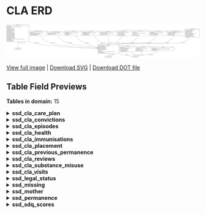 # CLA ERD

![CLA ERD](../assets/images/erd_cla.svg)

[View full image](../assets/images/erd_cla.svg)  |  [Download SVG](../assets/images/erd_cla.svg)  |  [Download DOT file](../dot/erd_cla.dot)

## Table Field Previews

**Tables in domain:** 15

<details>
<summary><strong>ssd_cla_care_plan</strong></summary>

<table>
<thead>
<tr><th>Field</th><th>Type</th><th>Notes</th></tr>
</thead>
<tbody>
<tr><td>lacp_table_id</td><td>nvarchar</td><td>PK</td></tr>
<tr><td>lacp_person_id</td><td>nvarchar</td><td>FK → <a href="#ssd_cla_episodes">ssd_cla_episodes</a></td></tr>
<tr><td>lacp_cla_care_plan_start_date</td><td>datetime</td><td></td></tr>
<tr><td>lacp_cla_care_plan_end_date</td><td>datetime</td><td></td></tr>
<tr><td>lacp_cla_care_plan_json</td><td>nvarchar</td><td></td></tr>
</tbody>
</table>

</details>

<details>
<summary><strong>ssd_cla_convictions</strong></summary>

<table>
<thead>
<tr><th>Field</th><th>Type</th><th>Notes</th></tr>
</thead>
<tbody>
<tr><td>clac_cla_conviction_id</td><td>nvarchar</td><td>PK</td></tr>
<tr><td>clac_person_id</td><td>nvarchar</td><td>FK → <a href="#ssd_cla_episodes">ssd_cla_episodes</a></td></tr>
<tr><td>clac_cla_conviction_date</td><td>datetime</td><td></td></tr>
<tr><td>clac_cla_conviction_offence</td><td>nvarchar</td><td></td></tr>
</tbody>
</table>

</details>

<details>
<summary><strong>ssd_cla_episodes</strong></summary>

<table>
<thead>
<tr><th>Field</th><th>Type</th><th>Notes</th></tr>
</thead>
<tbody>
<tr><td>clae_cla_episode_id</td><td>nvarchar</td><td>PK</td></tr>
<tr><td>clae_person_id</td><td>nvarchar</td><td>FK → ssd_person</td></tr>
<tr><td>clae_cla_episode_start_date</td><td>datetime</td><td></td></tr>
<tr><td>clae_cla_episode_start_reason</td><td>nvarchar</td><td></td></tr>
<tr><td>clae_cla_primary_need_code</td><td>nvarchar</td><td></td></tr>
<tr><td>clae_cla_episode_ceased_date</td><td>datetime</td><td></td></tr>
<tr><td>clae_cla_episode_ceased_reason</td><td>nvarchar</td><td></td></tr>
<tr><td>clae_cla_id</td><td>nvarchar</td><td></td></tr>
<tr><td>clae_referral_id</td><td>nvarchar</td><td></td></tr>
<tr><td>clae_cla_placement_id</td><td>nvarchar</td><td>FK → ssd_cla_placements</td></tr>
<tr><td>clae_entered_care_date</td><td>datetime</td><td></td></tr>
<tr><td>clae_cla_last_iro_contact_date</td><td>datetime</td><td></td></tr>
</tbody>
</table>

</details>

<details>
<summary><strong>ssd_cla_health</strong></summary>

<table>
<thead>
<tr><th>Field</th><th>Type</th><th>Notes</th></tr>
</thead>
<tbody>
<tr><td>clah_health_check_id</td><td>nvarchar</td><td>PK</td></tr>
<tr><td>clah_person_id</td><td>nvarchar</td><td>FK → <a href="#ssd_cla_episodes">ssd_cla_episodes</a></td></tr>
<tr><td>clah_health_check_type</td><td>nvarchar</td><td></td></tr>
<tr><td>clah_health_check_date</td><td>datetime</td><td></td></tr>
<tr><td>clah_health_check_status</td><td>nvarchar</td><td></td></tr>
</tbody>
</table>

</details>

<details>
<summary><strong>ssd_cla_immunisations</strong></summary>

<table>
<thead>
<tr><th>Field</th><th>Type</th><th>Notes</th></tr>
</thead>
<tbody>
<tr><td>clai_person_id</td><td>nvarchar</td><td>FK → <a href="#ssd_cla_episodes">ssd_cla_episodes</a></td></tr>
<tr><td>clai_immunisations_status</td><td>nchar</td><td></td></tr>
<tr><td>clai_immunisations_status_date</td><td>datetime</td><td></td></tr>
</tbody>
</table>

</details>

<details>
<summary><strong>ssd_cla_placement</strong></summary>

<table>
<thead>
<tr><th>Field</th><th>Type</th><th>Notes</th></tr>
</thead>
<tbody>
<tr><td>clap_cla_placement_id</td><td>nvarchar</td><td>PK</td></tr>
<tr><td>clap_cla_placement_start_date</td><td>datetime</td><td></td></tr>
<tr><td>clap_cla_placement_type</td><td>nvarchar</td><td></td></tr>
<tr><td>clap_cla_placement_urn</td><td>nvarchar</td><td></td></tr>
<tr><td>clap_cla_placement_distance</td><td>float</td><td></td></tr>
<tr><td>clap_cla_id</td><td>nvarchar</td><td>FK → <a href="#ssd_cla_episodes">ssd_cla_episodes</a></td></tr>
<tr><td>clap_cla_placement_provider</td><td>nvarchar</td><td></td></tr>
<tr><td>clap_cla_placement_postcode</td><td>nvarchar</td><td></td></tr>
<tr><td>clap_cla_placement_end_date</td><td>datetime</td><td></td></tr>
<tr><td>clap_cla_placement_change_reason</td><td>nvarchar</td><td></td></tr>
<tr><td>clap_person_id</td><td>nvarchar</td><td></td></tr>
</tbody>
</table>

</details>

<details>
<summary><strong>ssd_cla_previous_permanence</strong></summary>

<table>
<thead>
<tr><th>Field</th><th>Type</th><th>Notes</th></tr>
</thead>
<tbody>
<tr><td>lapp_table_id</td><td>nvarchar</td><td>PK</td></tr>
<tr><td>lapp_person_id</td><td>nvarchar</td><td>FK → <a href="#ssd_cla_episodes">ssd_cla_episodes</a></td></tr>
<tr><td>lapp_previous_permanence_order_date</td><td>nvarchar</td><td></td></tr>
<tr><td>lapp_previous_permanence_option</td><td>nvarchar</td><td></td></tr>
<tr><td>lapp_previous_permanence_la</td><td>nvarchar</td><td></td></tr>
</tbody>
</table>

</details>

<details>
<summary><strong>ssd_cla_reviews</strong></summary>

<table>
<thead>
<tr><th>Field</th><th>Type</th><th>Notes</th></tr>
</thead>
<tbody>
<tr><td>clar_cla_review_id</td><td>nvarchar</td><td>PK</td></tr>
<tr><td>clar_cla_id</td><td>nvarchar</td><td>FK → <a href="#ssd_cla_episodes">ssd_cla_episodes</a></td></tr>
<tr><td>clar_cla_review_due_date</td><td>datetime</td><td></td></tr>
<tr><td>clar_cla_review_date</td><td>datetime</td><td></td></tr>
<tr><td>clar_cla_review_cancelled</td><td>nchar</td><td></td></tr>
<tr><td>clar_cla_review_participation</td><td>nvarchar</td><td></td></tr>
</tbody>
</table>

</details>

<details>
<summary><strong>ssd_cla_substance_misuse</strong></summary>

<table>
<thead>
<tr><th>Field</th><th>Type</th><th>Notes</th></tr>
</thead>
<tbody>
<tr><td>clas_substance_misuse_id</td><td>nvarchar</td><td>PK</td></tr>
<tr><td>clas_person_id</td><td>nvarchar</td><td>FK → <a href="#ssd_cla_episodes">ssd_cla_episodes</a></td></tr>
<tr><td>clas_substance_misuse_date</td><td>datetime</td><td></td></tr>
<tr><td>clas_substance_misused</td><td>nchar</td><td></td></tr>
<tr><td>clas_intervention_received</td><td>nchar</td><td></td></tr>
</tbody>
</table>

</details>

<details>
<summary><strong>ssd_cla_visits</strong></summary>

<table>
<thead>
<tr><th>Field</th><th>Type</th><th>Notes</th></tr>
</thead>
<tbody>
<tr><td>clav_cla_visit_id</td><td>nvarchar</td><td>PK</td></tr>
<tr><td>clav_cla_id</td><td>nvarchar</td><td></td></tr>
<tr><td>clav_person_id</td><td>nvarchar</td><td>FK → <a href="#ssd_cla_episodes">ssd_cla_episodes</a></td></tr>
<tr><td>clav_cla_visit_date</td><td>datetime</td><td></td></tr>
<tr><td>clav_cla_visit_seen</td><td>nchar</td><td></td></tr>
<tr><td>clav_cla_visit_seen_alone</td><td>nchar</td><td></td></tr>
</tbody>
</table>

</details>

<details>
<summary><strong>ssd_legal_status</strong></summary>

<table>
<thead>
<tr><th>Field</th><th>Type</th><th>Notes</th></tr>
</thead>
<tbody>
<tr><td>lega_legal_status_id</td><td>nvarchar</td><td>PK</td></tr>
<tr><td>lega_person_id</td><td>nvarchar</td><td>FK → ssd_person</td></tr>
<tr><td>lega_legal_status</td><td>nvarchar</td><td></td></tr>
<tr><td>lega_legal_status_start_date</td><td>datetime</td><td></td></tr>
<tr><td>lega_legal_status_end_date</td><td>datetime</td><td></td></tr>
</tbody>
</table>

</details>

<details>
<summary><strong>ssd_missing</strong></summary>

<table>
<thead>
<tr><th>Field</th><th>Type</th><th>Notes</th></tr>
</thead>
<tbody>
<tr><td>miss_table_id</td><td>nvarchar</td><td>PK</td></tr>
<tr><td>miss_person_id</td><td>nvarchar</td><td>FK → ssd_person</td></tr>
<tr><td>miss_missing_episode_start_date</td><td>datetime</td><td></td></tr>
<tr><td>miss_missing_episode_type</td><td>nvarchar</td><td></td></tr>
<tr><td>miss_missing_episode_end_date</td><td>datetime</td><td></td></tr>
<tr><td>miss_missing_rhi_offered</td><td>nvarchar</td><td></td></tr>
<tr><td>miss_missing_rhi_accepted</td><td>nvarchar</td><td></td></tr>
</tbody>
</table>

</details>

<details>
<summary><strong>ssd_mother</strong></summary>

<table>
<thead>
<tr><th>Field</th><th>Type</th><th>Notes</th></tr>
</thead>
<tbody>
<tr><td>moth_table_id</td><td>nvarchar</td><td>PK</td></tr>
<tr><td>moth_person_id</td><td>nvarchar</td><td>FK → ssd_person</td></tr>
<tr><td>moth_childs_person_id</td><td>nvarchar</td><td>PK; FK → ssd_person</td></tr>
<tr><td>moth_childs_dob</td><td>datetime</td><td></td></tr>
</tbody>
</table>

</details>

<details>
<summary><strong>ssd_permanence</strong></summary>

<table>
<thead>
<tr><th>Field</th><th>Type</th><th>Notes</th></tr>
</thead>
<tbody>
<tr><td>perm_table_id</td><td>nvarchar</td><td>PK</td></tr>
<tr><td>perm_person_id</td><td>nvarchar</td><td>FK → <a href="#ssd_cla_episodes">ssd_cla_episodes</a></td></tr>
<tr><td>perm_cla_id</td><td>nvarchar</td><td></td></tr>
<tr><td>perm_adm_decision_date</td><td>datetime</td><td></td></tr>
<tr><td>perm_ffa_cp_decision_date</td><td>datetime</td><td></td></tr>
<tr><td>perm_placement_order_date</td><td>datetime</td><td></td></tr>
<tr><td>perm_placed_for_adoption_date</td><td>datetime</td><td></td></tr>
<tr><td>perm_matched_date</td><td>datetime</td><td></td></tr>
<tr><td>perm_adopted_by_carer_flag</td><td>nchar</td><td></td></tr>
<tr><td>perm_placed_ffa_cp_date</td><td>datetime</td><td></td></tr>
<tr><td>perm_decision_reversed_date</td><td>datetime</td><td></td></tr>
<tr><td>perm_placed_foster_carer_date</td><td>datetime</td><td></td></tr>
<tr><td>perm_part_of_sibling_group</td><td>nchar</td><td></td></tr>
<tr><td>perm_siblings_placed_together</td><td>int</td><td></td></tr>
<tr><td>perm_siblings_placed_apart</td><td>int</td><td></td></tr>
<tr><td>perm_placement_provider_urn</td><td>nvarchar</td><td></td></tr>
<tr><td>perm_decision_reversed_reason</td><td>nvarchar</td><td></td></tr>
<tr><td>perm_permanence_order_date</td><td>datetime</td><td></td></tr>
<tr><td>perm_permanence_order_type</td><td>nvarchar</td><td></td></tr>
<tr><td>perm_adoption_worker_id</td><td>nvarchar</td><td>FK → ssd_professionals</td></tr>
<tr><td>perm_adopter_sex</td><td>nvarchar</td><td></td></tr>
<tr><td>perm_adopter_legal_status</td><td>nvarchar</td><td></td></tr>
<tr><td>perm_number_of_adopters</td><td>nvarchar</td><td></td></tr>
</tbody>
</table>

</details>

<details>
<summary><strong>ssd_sdq_scores</strong></summary>

<table>
<thead>
<tr><th>Field</th><th>Type</th><th>Notes</th></tr>
</thead>
<tbody>
<tr><td>csdq_table_id</td><td>nvarchar</td><td>PK</td></tr>
<tr><td>csdq_person_id</td><td>nvarchar</td><td>FK → <a href="#ssd_cla_episodes">ssd_cla_episodes</a></td></tr>
<tr><td>csdq_sdq_completed_date</td><td>datetime</td><td></td></tr>
<tr><td>csdq_sdq_reason</td><td>nvarchar</td><td></td></tr>
<tr><td>csdq_sdq_score</td><td>nvarchar</td><td></td></tr>
</tbody>
</table>

</details>

